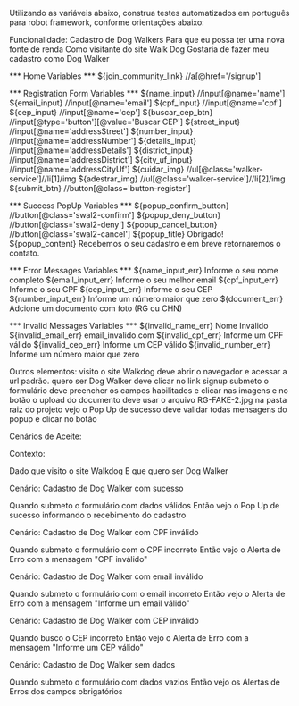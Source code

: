 Utilizando as variáveis abaixo, construa testes automatizados em português para robot framework, conforme orientações abaixo:

Funcionalidade: Cadastro de Dog Walkers
  Para que eu possa ter uma nova fonte de renda
  Como visitante do site Walk Dog
  Gostaria de fazer meu cadastro como Dog Walker

*** Home Variables ***
${join_community_link} //a[@href='/signup']

*** Registration Form Variables ***
${name_input}          //input[@name='name']
${email_input}         //input[@name='email']
${cpf_input}           //input[@name='cpf']
${cep_input}           //input[@name='cep']
${buscar_cep_btn}      //input[@type='button'][@value='Buscar CEP']
${street_input}        //input[@name='addressStreet']
${number_input}        //input[@name='addressNumber']
${details_input}       //input[@name='addressDetails']
${district_input}      //input[@name='addressDistrict']
${city_uf_input}       //input[@name='addressCityUf']
${cuidar_img}          //ul[@class='walker-service']//li[1]/img
${adestrar_img}        //ul[@class='walker-service']//li[2]/img
${submit_btn}          //button[@class='button-register']

*** Success PopUp Variables ***
${popup_confirm_button} //button[@class='swal2-confirm']
${popup_deny_button}    //button[@class='swal2-deny']
${popup_cancel_button}  //button[@class='swal2-cancel']
${popup_title}           Obrigado!
${popup_content}         Recebemos o seu cadastro e em breve retornaremos o contato.

*** Error Messages Variables ***
${name_input_err}      Informe o seu nome completo
${email_input_err}     Informe o seu melhor email
${cpf_input_err}       Informe o seu CPF
${cep_input_err}       Informe o seu CEP
${number_input_err}    Informe um número maior que zero
${document_err}      Adcione um documento com foto (RG ou CHN)

*** Invalid Messages Variables ***
${invalid_name_err}      Nome Inválido
${invalid_email_err}     email_invalido.com
${invalid_cpf_err}       Informe um CPF válido
${invalid_cep_err}       Informe um CEP válido
${invalid_number_err}    Informe um número maior que zero


Outros elementos:
visito o site Walkdog deve abrir o navegador e acessar a url padrão.
quero ser Dog Walker deve clicar no link signup
submeto o formulário deve preencher os campos habilitados e clicar nas imagens e no botão
o upload do documento deve usar o arquivo RG-FAKE-2.jpg na pasta raiz do projeto
vejo o Pop Up de sucesso deve validar todas mensagens do popup e clicar no botão

Cenários de Aceite:

Contexto:

  Dado que visito o site Walkdog
  E que quero ser Dog Walker

Cenário: Cadastro de Dog Walker com sucesso

  Quando submeto o formulário com dados válidos
  Então vejo o Pop Up de sucesso informando o recebimento do cadastro

Cenário: Cadastro de Dog Walker com CPF inválido

  Quando submeto o formulário com o CPF incorreto
  Então vejo o Alerta de Erro com a mensagem "CPF inválido"

Cenário: Cadastro de Dog Walker com email inválido

  Quando submeto o formulário com o email incorreto
  Então vejo o Alerta de Erro com a mensagem "Informe um email válido"

Cenário: Cadastro de Dog Walker com CEP inválido

  Quando busco o CEP incorreto
  Então vejo o Alerta de Erro com a mensagem "Informe um CEP válido"

Cenário: Cadastro de Dog Walker sem dados

  Quando submeto o formulário com dados vazios
  Então vejo os Alertas de Erros dos campos obrigatórios
